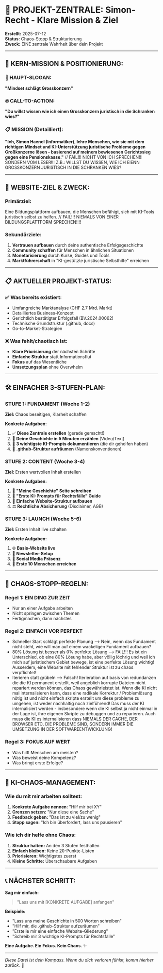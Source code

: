 # 🎯 PROJEKT-ZENTRALE: Simon-Recht - Klare Mission & Ziel

**Erstellt:** 2025-07-12  
**Status:** Chaos-Stopp & Strukturierung  
**Zweck:** EINE zentrale Wahrheit über dein Projekt

---

## 🚨 **KERN-MISSION & POSITIONIERUNG:**

### **🎯 HAUPT-SLOGAN:**
**"Mindset schlägt Grosskonzern"**

### **🔥 CALL-TO-ACTION:**
**"Du willst wissen wie ich einen Grosskonzern juristisch in die Schranken wies?"**

### **📋 MISSION (Detailliert):**
**"Ich, Simon Haenel (Informatiker), lehre Menschen, wie sie mit dem richtigen Mindset und KI-Unterstützung juristische Probleme gegen Großkonzerne lösen - basierend auf meinem bewiesenen Gerichtssieg gegen eine Pensionskasse."** // FAIL!!! NICHT VON ICH SPRECHEN!!! SONDERN VOM LESER!!! Z.B.: WILLST DU WISSEN, WIE ICH EIENN GROSSKONZERN JURISTISCH IN DIE SCHRANKEN WIES?

---

## 🎯 **WEBSITE-ZIEL & ZWECK:**

### **Primärziel:** 
Eine Bildungsplattform aufbauen, die Menschen befähigt, sich mit KI-Tools juristisch selbst zu helfen.
// FAIL!!! NIEMALS VON EINER BILDUNGSPLATTFORM SPRECHEN!!!! 

### **Sekundärziele:**
1. **Vertrauen aufbauen** durch deine authentische Erfolgsgeschichte
2. **Community schaffen** für Menschen in ähnlichen Situationen  
3. **Monetarisierung** durch Kurse, Guides und Tools
4. **Marktführerschaft** in "KI-gestützte juristische Selbsthilfe" erreichen

---

## 📋 **AKTUELLER PROJEKT-STATUS:**

### **✅ Was bereits existiert:**
- Umfangreiche Marktanalyse (CHF 2.7 Mrd. Markt)
- Detailliertes Business-Konzept 
- Gerichtlich bestätigter Erfolgsfall (BV.2024.00062)
- Technische Grundstruktur (.github, docs)
- Go-to-Market-Strategien

### **❌ Was fehlt/chaotisch ist:**
- **Klare Priorisierung** der nächsten Schritte
- **Einfache Struktur** statt Informationsflut
- **Fokus** auf das Wesentliche
- **Umsetzungsplan** ohne Overwhelm

---

## 🛠️ **EINFACHER 3-STUFEN-PLAN:**

### **STUFE 1: FUNDAMENT (Woche 1-2)**
**Ziel:** Chaos beseitigen, Klarheit schaffen

**Konkrete Aufgaben:**
1. ✅ **Diese Zentrale erstellen** (gerade gemacht!)
2. 📝 **Deine Geschichte in 5 Minuten erzählen** (Video/Text)
3. 🎯 **3 wichtigste KI-Prompts dokumentieren** (die dir geholfen haben)
4. 🔧 **.github-Struktur aufräumen** (Namenskonventionen)

### **STUFE 2: CONTENT (Woche 3-4)**  
**Ziel:** Ersten wertvollen Inhalt erstellen

**Konkrete Aufgaben:**
1. 📖 **"Meine Geschichte" Seite schreiben**
2. 🤖 **"Erste KI-Prompts für Rechtsfälle" Guide**
3. 🎨 **Einfache Website-Struktur aufbauen**
4. ⚖️ **Rechtliche Absicherung** (Disclaimer, AGB)

### **STUFE 3: LAUNCH (Woche 5-6)**
**Ziel:** Ersten Inhalt live schalten

**Konkrete Aufgaben:**
1. 🌐 **Basis-Website live**
2. 📧 **Newsletter-Setup**
3. 📱 **Social Media Präsenz**
4. 🎯 **Erste 10 Menschen erreichen**

---

## 🎪 **CHAOS-STOPP-REGELN:**

### **Regel 1: EIN DING ZUR ZEIT**
- Nur an einer Aufgabe arbeiten
- Nicht springen zwischen Themen
- Fertigmachen, dann nächstes

### **Regel 2: EINFACH VOR PERFEKT**
- Schneller Start schlägt perfekte Planung --> Nein, wenn das Fundament nicht steht, wie will  man auf einem wackeligen Fundament aufbauen?
- 80% Lösung ist besser als 0% perfekte Lösung --> FAIL!!! Es ist ein Unterschied, ob eine 80% Lösung habe, aber völlig löchrig und weil ich mich auf juristischem Gebiet bewege, ist eine perfekte Lösung wichtig! Ausserdem, eine Website mit fehlender Struktur ist zu chaos verpflichtet!
- Iterieren statt grübeln --> Falsch! Iterieration auf basis von redundanzen die die KI permanent erstellt, weil angeblich korrupte Dateien nicht repariert werden können, das Chaos gewährleistet ist. Wenn die KI nicht mal internalisieren kann, dass eine radikale Korrektur / Problemlösung nötig ist und nicht einfach skripte erstellt um diese probleme zu umgehen, ist weder nachhaltig noch zielführend!
Das muss der KI internalisiert werden - insbesondere wenn die KI selbst ja nicht einmal in der Lage ist, ihre eigenen Skripte zu debuggen und zu reparieren.
Auch muss die KI es internalisieren dass NIEMALS DER CACHE, DER BROWSER ETC. DIE PROBLEME SIND, SONDERN IMMER DIE UMSETZUNG IN DER SOFTWAREENTWICKLUNG!

### **Regel 3: FOKUS AUF WERT**
- Was hilft Menschen am meisten?
- Was beweist deine Kompetenz?
- Was bringt erste Erfolge?

---

## 🤝 **KI-CHAOS-MANAGEMENT:**

### **Wie du mit mir arbeiten solltest:**
1. **Konkrete Aufgabe nennen:** "Hilf mir bei XY"
2. **Grenzen setzen:** "Nur diese eine Sache"
3. **Feedback geben:** "Das ist zu viel/zu wenig"
4. **Stopp sagen:** "Ich bin überfordert, lass uns pausieren"

### **Wie ich dir helfe ohne Chaos:**
1. **Struktur halten:** An den 3 Stufen festhalten
2. **Einfach bleiben:** Keine 20-Punkte-Listen
3. **Priorisieren:** Wichtigstes zuerst
4. **Kleine Schritte:** Überschaubare Aufgaben

---

## 📞 **NÄCHSTER SCHRITT:**

**Sag mir einfach:** 
> "Lass uns mit [KONKRETE AUFGABE] anfangen"

**Beispiele:**
- "Lass uns meine Geschichte in 500 Worten schreiben"
- "Hilf mir, die .github-Struktur aufzuräumen"  
- "Erstelle mir eine einfache Website-Gliederung"
- "Schreib mir 3 wichtige KI-Prompts für Rechtsfälle"

**Eine Aufgabe. Ein Fokus. Kein Chaos.** ✨

---

*Diese Datei ist dein Kompass. Wenn du dich verloren fühlst, komm hierher zurück.* 🧭
